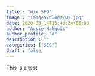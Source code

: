 ```yaml
---
title : "Wix SEO"
image : "images/blogs/01.jpg"
date: 2020-03-14T15:40:24+06:00
author: "Ausie Makquis"
author_profile: "#"
description : ""
categories: ["SEO"]
draft : false
---
```


This is a test
